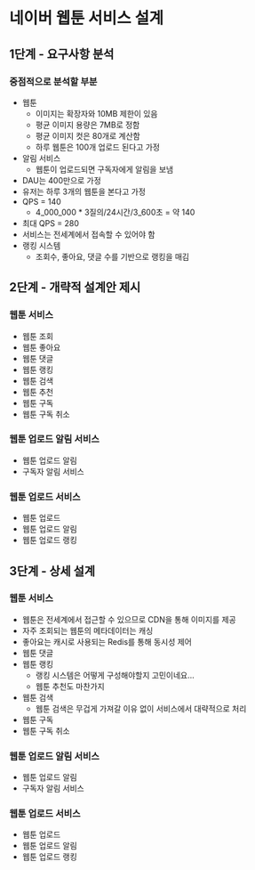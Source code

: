 # 네이버 웹툰 서비스 설계
## 1단계 - 요구사항 분석
### 중점적으로 분석할 부분
- 웹툰
  - 이미지는 확장자와 10MB 제한이 있음
  - 평균 이미지 용량은 7MB로 정함
  - 평균 이미지 컷은 80개로 계산함
  - 하루 웹툰은 100개 업로드 된다고 가정
- 알림 서비스
  - 웹툰이 업로드되면 구독자에게 알림을 보냄
- DAU는 400만으로 가정
- 유저는 하루 3개의 웹툰을 본다고 가정
- QPS = 140
  - 4_000_000 * 3질의/24시간/3_600초 = 약 140
- 최대 QPS = 280
- 서비스는 전세계에서 접속할 수 있어야 함
- 랭킹 시스템
  - 조회수, 좋아요, 댓글 수를 기반으로 랭킹을 매김

## 2단계 - 개략적 설계안 제시
### 웹툰 서비스
- 웹툰 조회
- 웹툰 좋아요
- 웹툰 댓글
- 웹툰 랭킹
- 웹툰 검색
- 웹툰 추천
- 웹툰 구독
- 웹툰 구독 취소

### 웹툰 업로드 알림 서비스
- 웹툰 업로드 알림
- 구독자 알림 서비스

### 웹툰 업로드 서비스
- 웹툰 업로드    
- 웹툰 업로드 알림
- 웹툰 업로드 랭킹

## 3단계 - 상세 설계
### 웹툰 서비스
- 웹툰은 전세계에서 접근할 수 있으므로 CDN을 통해 이미지를 제공
- 자주 조회되는 웹툰의 메타데이터는 캐싱
- 좋아요는 캐시로 사용되는 Redis를 통해 동시성 제어
- 웹툰 댓글
- 웹툰 랭킹
  - 랭킹 시스템은 어떻게 구성해야할지 고민이네요...
  - 웹툰 추천도 마찬가지
- 웹툰 검색
  - 웹툰 검색은 무겁게 가져갈 이유 없이 서비스에서 대략적으로 처리
- 웹툰 구독
- 웹툰 구독 취소

### 웹툰 업로드 알림 서비스
- 웹툰 업로드 알림
- 구독자 알림 서비스

### 웹툰 업로드 서비스
- 웹툰 업로드
- 웹툰 업로드 알림
- 웹툰 업로드 랭킹